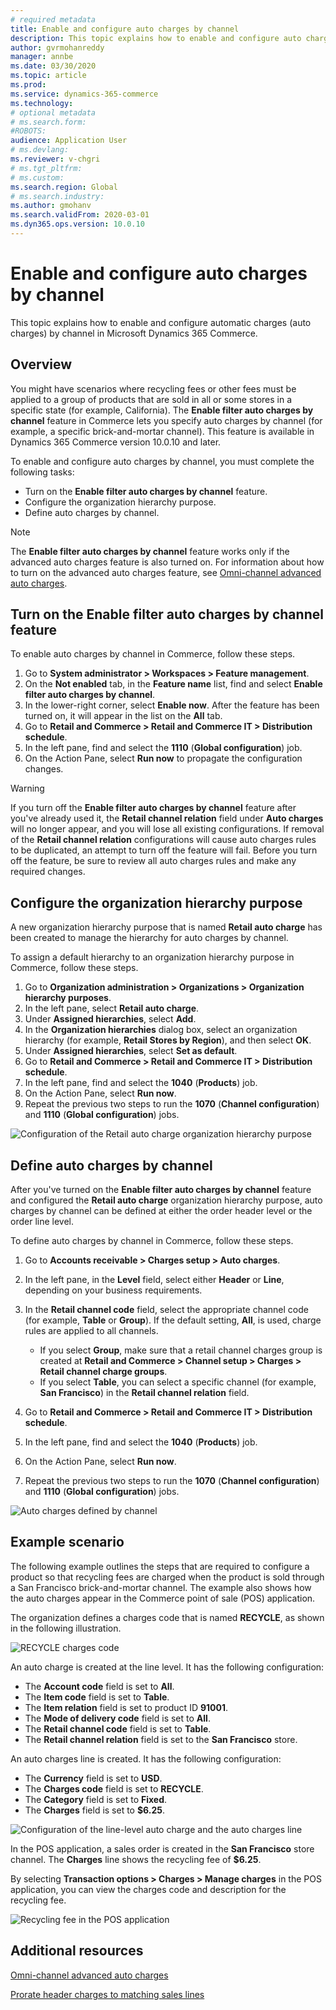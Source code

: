 ```yaml
---
# required metadata
title: Enable and configure auto charges by channel
description: This topic explains how to enable and configure auto charges by channel in Microsoft Dynamics 365 Commerce.
author: gvrmohanreddy
manager: annbe
ms.date: 03/30/2020
ms.topic: article
ms.prod: 
ms.service: dynamics-365-commerce
ms.technology: 
# optional metadata
# ms.search.form:  
#ROBOTS: 
audience: Application User
# ms.devlang: 
ms.reviewer: v-chgri
# ms.tgt_pltfrm: 
# ms.custom: 
ms.search.region: Global
# ms.search.industry: 
ms.author: gmohanv
ms.search.validFrom: 2020-03-01
ms.dyn365.ops.version: 10.0.10
---
```


# Enable and configure auto charges by channel

This topic explains how to enable and configure automatic charges (auto charges) by channel in Microsoft Dynamics 365 Commerce.

## Overview

You might have scenarios where recycling fees or other fees must be applied to a group of products that are sold in all or some stores in a specific state (for example, California). The **Enable filter auto charges by channel** feature in Commerce lets you specify auto charges by channel (for example, a specific brick-and-mortar channel). This feature is available in Dynamics 365 Commerce version 10.0.10 and later.

To enable and configure auto charges by channel, you must complete the following tasks:

- Turn on the **Enable filter auto charges by channel** feature.
- Configure the organization hierarchy purpose.
- Define auto charges by channel.

> [!NOTE]
> The **Enable filter auto charges by channel** feature works only if the advanced auto charges feature is also turned on. For information about how to turn on the advanced auto charges feature, see [Omni-channel advanced auto charges](omni-auto-charges.md).

## Turn on the Enable filter auto charges by channel feature

To enable auto charges by channel in Commerce, follow these steps.

1. Go to **System administrator \> Workspaces \> Feature management**.
1. On the **Not enabled** tab, in the **Feature name** list, find and select **Enable filter auto charges by channel**.
1. In the lower-right corner, select **Enable now**. After the feature has been turned on, it will appear in the list on the **All** tab.
1. Go to **Retail and Commerce \> Retail and Commerce IT \> Distribution schedule**.
1. In the left pane, find and select the **1110** (**Global configuration**) job.
1. On the Action Pane, select **Run now** to propagate the configuration changes.

> [!WARNING]
> If you turn off the **Enable filter auto charges by channel** feature after you've already used it, the **Retail channel relation** field under **Auto charges** will no longer appear, and you will lose all existing configurations. If removal of the **Retail channel relation** configurations will cause auto charges rules to be duplicated, an attempt to turn off the feature will fail. Before you turn off the feature, be sure to review all auto charges rules and make any required changes.

## Configure the organization hierarchy purpose

A new organization hierarchy purpose that is named **Retail auto charge** has been created to manage the hierarchy for auto charges by channel.

To assign a default hierarchy to an organization hierarchy purpose in Commerce, follow these steps.
		
1. Go to **Organization administration \> Organizations \> Organization hierarchy purposes**.
1. In the left pane, select **Retail auto charge**.
1. Under **Assigned hierarchies**, select **Add**.
1. In the **Organization hierarchies** dialog box, select an organization hierarchy (for example, **Retail Stores by Region**), and then select **OK**.
1. Under **Assigned hierarchies**, select **Set as default**.
1. Go to **Retail and Commerce \> Retail and Commerce IT \> Distribution schedule**.
1. In the left pane, find and select the **1040** (**Products**) job.
1. On the Action Pane, select **Run now**.
1. Repeat the previous two steps to run the **1070** (**Channel configuration**) and **1110** (**Global configuration**) jobs.

![Configuration of the Retail auto charge organization hierarchy purpose](media/Auto-charges-org-hierarchy-purpose.png)

## Define auto charges by channel

After you've turned on the **Enable filter auto charges by channel** feature and configured the **Retail auto charge** organization hierarchy purpose, auto charges by channel can be defined at either the order header level or the order line level.

To define auto charges by channel in Commerce, follow these steps.

1. Go to **Accounts receivable \> Charges setup \> Auto charges**.
1. In the left pane, in the **Level** field, select either **Header** or **Line**, depending on your business requirements.
1. In the **Retail channel code** field, select the appropriate channel code (for example, **Table** or **Group**). If the default setting, **All**, is used, charge rules are applied to all channels.

    - If you select **Group**, make sure that a retail channel charges group is created at **Retail and Commerce \> Channel setup \> Charges \> Retail channel charge groups**.
    - If you select **Table**, you can select a specific channel (for example, **San Francisco**) in the **Retail channel relation** field.

1. Go to **Retail and Commerce \> Retail and Commerce IT \> Distribution schedule**.
1. In the left pane, find and select the **1040** (**Products**) job.
1. On the Action Pane, select **Run now**.
1. Repeat the previous two steps to run the **1070** (**Channel configuration**) and **1110** (**Global configuration**) jobs.
	
![Auto charges defined by channel](media/Auto-charges-line-charge-by-channel.png)

## Example scenario

The following example outlines the steps that are required to configure a product so that recycling fees are charged when the product is sold through a San Francisco brick-and-mortar channel. The example also shows how the auto charges appear in the Commerce point of sale (POS) application.

The organization defines a charges code that is named **RECYCLE**, as shown in the following illustration.

![RECYCLE charges code](media/Auto-charges-charge-code.png)

An auto charge is created at the line level. It has the following configuration:

- The **Account code** field is set to **All**.
- The **Item code** field is set to **Table**.
- The **Item relation** field is set to product ID **91001**.
- The **Mode of delivery code** field is set to **All**.
- The **Retail channel code** field is set to **Table**.
- The **Retail channel relation** field is set to the **San Francisco** store.

An auto charges line is created. It has the following configuration:

- The **Currency** field is set to **USD**.
- The **Charges code** field is set to **RECYCLE**.
- The **Category** field is set to **Fixed**.
- The **Charges** field is set to **$6.25**.

![Configuration of the line-level auto charge and the auto charges line](media/Auto-charges-recyclingfee-line-fee.png)

In the POS application, a sales order is created in the **San Francisco** store channel. The **Charges** line shows the recycling fee of **$6.25**.

By selecting **Transaction options \> Charges \> Manage charges** in the POS application, you can view the charges code and description for the recycling fee.

![Recycling fee in the POS application](media/pos-auto-charges-recyclingfee-line-fee.png)

## Additional resources

[Omni-channel advanced auto charges](omni-auto-charges.md)

[Prorate header charges to matching sales lines](pro-rate-charges-matching-lines.md)

